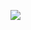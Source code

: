 ![](http://www.plantuml.com/plantuml/png/RP6n2eCm48RtFCMFko_GeTZgMbfmb0v1ZnBGn2QdI-cxrs3WAcHBkE_x_nof0clFopGgDZmIQZVDpfBbW58kQ8n-UJqf1LWt48g6LjDJWOy2kdeq6_JSZjz89AGblv9FIADPNtMW27Nx19TvtXr09UVUuk5TJo4axwQDFO1IXx8y_m4umTDxeS3g84PCd0Y5k5GEIk_AfCaaKok9icSsKS1CefXINP4Tjh_v0G00)
